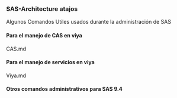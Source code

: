 ### SAS-Architecture atajos
Algunos Comandos Utiles usados durante la administración de SAS

#### Para el manejo de CAS en viya
CAS.md
#### Para el manejo de servicios en viya 
Viya.md
#### Otros comandos administrativos para SAS 9.4 
